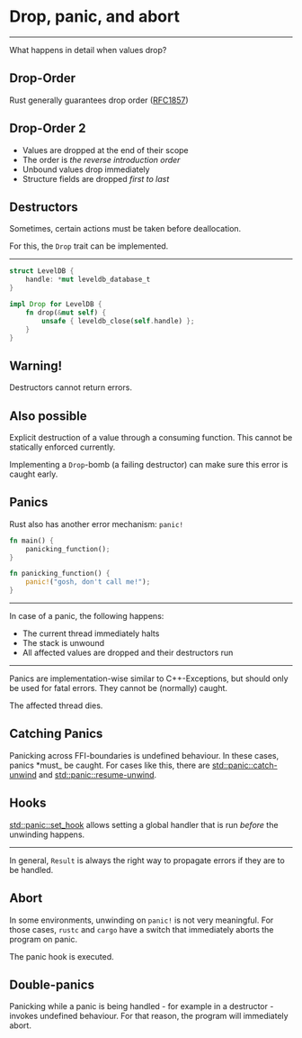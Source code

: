 # Drop, panic, and abort

---

What happens in detail when values drop?

## Drop-Order

Rust generally guarantees drop order ([RFC1857](https://github.com/rust-lang/rfcs/issues/1857))

## Drop-Order 2

- Values are dropped at the end of their scope
- The order is *the reverse introduction order*
- Unbound values drop immediately
- Structure fields are dropped *first to last*

## Destructors

Sometimes, certain actions must be taken before deallocation.

For this, the `Drop` trait can be implemented.

---

```rust [] ignore
struct LevelDB {
    handle: *mut leveldb_database_t
}

impl Drop for LevelDB {
    fn drop(&mut self) {
        unsafe { leveldb_close(self.handle) };
    }
}
```

## Warning!

Destructors cannot return errors.

## Also possible

Explicit destruction of a value through a consuming function. This cannot be statically enforced currently.

Implementing a `Drop`-bomb (a failing destructor) can make sure this error is caught early.

## Panics

Rust also has another error mechanism: `panic!`

```rust [] should_panic
fn main() {
    panicking_function();
}

fn panicking_function() {
    panic!("gosh, don't call me!");
}
```

---

In case of a panic, the following happens:

- The current thread immediately halts
- The stack is unwound
- All affected values are dropped and their destructors run

---

Panics are implementation-wise similar to C++-Exceptions, but should only be used for fatal errors. They cannot be (normally) caught.

The affected thread dies.

## Catching Panics

Panicking across FFI-boundaries is undefined behaviour.
In these cases, panics *must_ be caught.
For cases like this, there are [std::panic::catch-unwind](https://doc.rust-lang.org/std/panic/fn.catch_unwind.html) and [std::panic::resume-unwind](https://doc.rust-lang.org/std/panic/fn.resume_unwind.html).

## Hooks

[std::panic::set_hook](https://doc.rust-lang.org/std/panic/fn.set_hook.html) allows setting a global handler that is run *before* the unwinding happens.

---

In general, `Result` is always the right way to propagate errors if they are to be handled.

## Abort

In some environments, unwinding on `panic!` is not very meaningful. For those cases, `rustc` and `cargo` have a switch that immediately aborts the program on panic.

The panic hook is executed.

## Double-panics

Panicking while a panic is being handled - for example in a destructor - invokes undefined behaviour. For that reason, the program will immediately abort.
